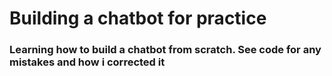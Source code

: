 # Building a chatbot for practice

### Learning how to build a chatbot from scratch. See code for any mistakes and how i corrected it
